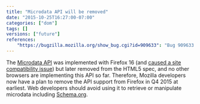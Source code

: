 ```yaml
---
title: "Microdata API will be removed"
date: "2015-10-25T16:27:00-07:00"
categories: ["dom"]
tags: []
versions: ["future"]
references:
    "https://bugzilla.mozilla.org/show_bug.cgi?id=909633": "Bug 909633 - Remove HTML Microdata API"
---
```

The [Microdata API](http://www.w3.org/TR/microdata/) was implemented with Firefox 16 (and [caused a site compatibility issue](https://www.fxsitecompat.com/en-CA/docs/2012/microdata-api-has-added-new-properties-to-elements/)) but later removed from the HTML5 spec, and no other browsers are implementing this API so far. Therefore, Mozilla developers now have a plan to remove the API support from Firefox in Q4 2015 at earliest. Web developers should avoid using it to retrieve or manipulate microdata including [Schema.org](https://schema.org/).
